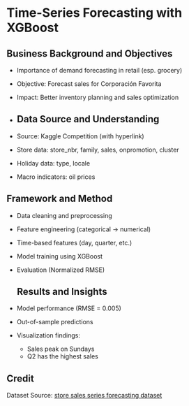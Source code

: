 # Time-Series Forecasting with XGBoost

## Business Background and Objectives
- Importance of demand forecasting in retail (esp. grocery)
- Objective: Forecast sales for Corporación Favorita
- Impact: Better inventory planning and sales optimization
  
- ## Data Source and Understanding
- Source: Kaggle Competition (with hyperlink)
- Store data: store_nbr, family, sales, onpromotion, cluster
- Holiday data: type, locale
- Macro indicators: oil prices
  
## Framework and Method
- Data cleaning and preprocessing
- Feature engineering (categorical → numerical)
- Time-based features (day, quarter, etc.)
- Model training using XGBoost
- Evaluation (Normalized RMSE)

  ## Results and Insights
- Model performance (RMSE = 0.005)
- Out-of-sample predictions
- Visualization findings:
  - Sales peak on Sundays
  - Q2 has the highest sales
    
## Credit
Dataset Source: [store sales series forecasting dataset](https://www.kaggle.com/competitions/store-sales-time-series-forecasting/data)





